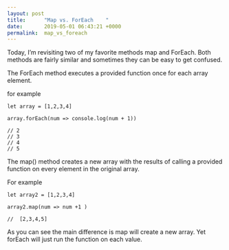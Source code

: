 ```yaml
---
layout: post
title:      "Map vs. ForEach	"
date:       2019-05-01 06:43:21 +0000
permalink:  map_vs_foreach
---
```



Today, I’m revisiting two of my favorite methods map and ForEach. Both methods are fairly similar and sometimes they can be easy to get confused. 

The ForEach method executes a provided function once for each array element.

for example 

```
let array = [1,2,3,4]

array.forEach(num => console.log(num + 1))

// 2
// 3
// 4
// 5
```

The map() method creates a new array with the results of calling a provided function on every element in the original array.

For example 

```
let array2 = [1,2,3,4]

array2.map(num => num +1 )

//  [2,3,4,5] 
```


As you can see the main difference is map will create a new array. Yet forEach will just run the function on each value. 







